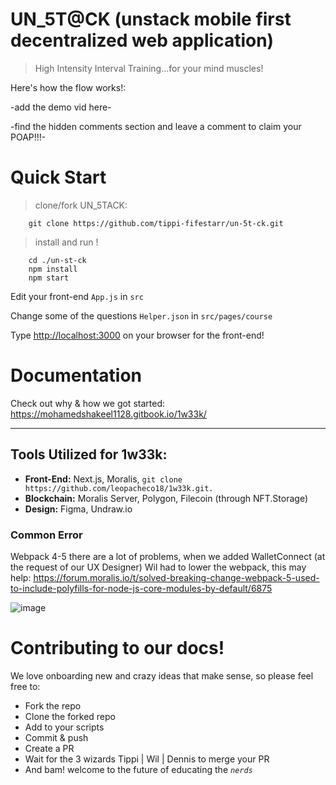 # UN_5T@CK (unstack mobile first decentralized web application) 
> High Intensity Interval Training...for your mind muscles!

Here's how the flow works!:

-add the demo vid here-

-find the hidden comments section and leave a comment to claim your POAP!!!-

# Quick Start

> clone/fork UN_5TACK: 
```
    git clone https://github.com/tippi-fifestarr/un-5t-ck.git 
```
> install and run !
```
    cd ./un-st-ck
    npm install
    npm start
```

Edit your front-end `App.js` in `src`

Change some of the questions `Helper.json` in `src/pages/course` 

Type [http://localhost:3000](http://localhost:3000) on your browser for the front-end!

# Documentation
Check out why & how we got started: https://mohamedshakeel1128.gitbook.io/1w33k/

---

## Tools Utilized for 1w33k:
- **Front-End:** Next.js, Moralis, ``` git clone https://github.com/leopacheco18/1w33k.git. ```
- **Blockchain:** Moralis Server, Polygon, Filecoin (through NFT.Storage)
- **Design:** Figma, Undraw.io

### Common Error
Webpack 4-5 there are a lot of problems, when we added WalletConnect (at the request of our UX Designer) Wil had to lower the webpack, this may help: https://forum.moralis.io/t/solved-breaking-change-webpack-5-used-to-include-polyfills-for-node-js-core-modules-by-default/6875

![image](https://user-images.githubusercontent.com/62179036/166452924-9a4722ea-e713-4314-88d2-4be987dfd071.png)


# Contributing to our docs!
We love onboarding new and crazy ideas that make sense, so please feel free to:

- Fork the repo
- Clone the forked repo
- Add to your scripts
- Commit & push
- Create a PR
- Wait for the 3 wizards Tippi | Wil | Dennis to merge your PR
- And bam! welcome to the future of educating the *`nerds`*
